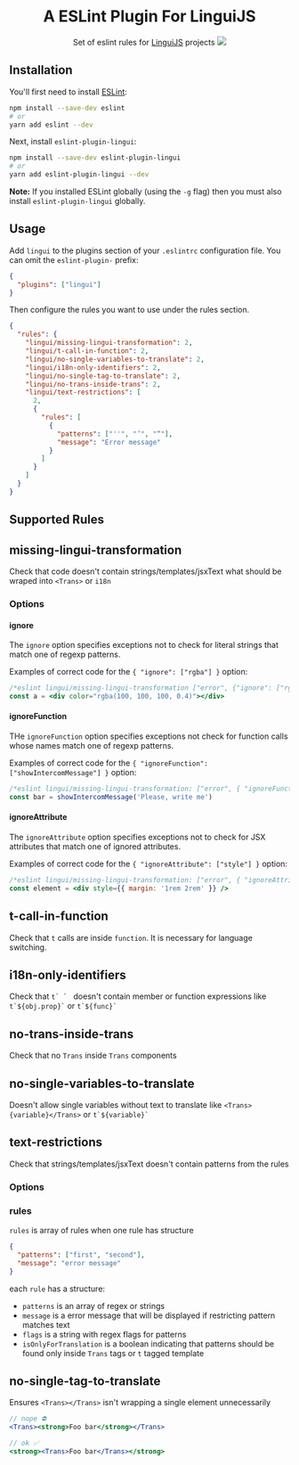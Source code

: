 # <div align="center">A ESLint Plugin For LinguiJS</div>

<div align="center">

Set of eslint rules for [LinguiJS](https://lingui.dev) projects <img src="https://img.shields.io/badge/beta-yellow"/>

[//]: # 'add badges here'

</div>

## Installation

You'll first need to install [ESLint](http://eslint.org):

```bash
npm install --save-dev eslint
# or
yarn add eslint --dev
```

Next, install `eslint-plugin-lingui`:

```bash
npm install --save-dev eslint-plugin-lingui
# or
yarn add eslint-plugin-lingui --dev
```

**Note:** If you installed ESLint globally (using the `-g` flag) then you must also install `eslint-plugin-lingui` globally.

## Usage

Add `lingui` to the plugins section of your `.eslintrc` configuration file. You can omit the `eslint-plugin-` prefix:

```json
{
  "plugins": ["lingui"]
}
```

Then configure the rules you want to use under the rules section.

```json
{
  "rules": {
    "lingui/missing-lingui-transformation": 2,
    "lingui/t-call-in-function": 2,
    "lingui/no-single-variables-to-translate": 2,
    "lingui/i18n-only-identifiers": 2,
    "lingui/no-single-tag-to-translate": 2,
    "lingui/no-trans-inside-trans": 2,
    "lingui/text-restrictions": [
      2,
      {
        "rules": [
          {
            "patterns": ["''", "’", "“"],
            "message": "Error message"
          }
        ]
      }
    ]
  }
}
```

## Supported Rules

## missing-lingui-transformation

Check that code doesn't contain strings/templates/jsxText what should be wraped into `<Trans>` or `i18n`

### Options

#### ignore

The `ignore` option specifies exceptions not to check for
literal strings that match one of regexp patterns.

Examples of correct code for the `{ "ignore": ["rgba"] }` option:

```jsx
/*eslint lingui/missing-lingui-transformation ["error", {"ignore": ["rgba"]}]*/
const a = <div color="rgba(100, 100, 100, 0.4)"></div>
```

#### ignoreFunction

THe `ignoreFunction` option specifies exceptions not check for
function calls whose names match one of regexp patterns.

Examples of correct code for the `{ "ignoreFunction": ["showIntercomMessage"] }` option:

```js
/*eslint lingui/missing-lingui-transformation: ["error", { "ignoreFunction": ["showIntercomMessage"] }]*/
const bar = showIntercomMessage('Please, write me')
```

#### ignoreAttribute

The `ignoreAttribute` option specifies exceptions not to check for JSX attributes that match one of ignored attributes.

Examples of correct code for the `{ "ignoreAttribute": ["style"] }` option:

```jsx
/*eslint lingui/missing-lingui-transformation: ["error", { "ignoreAttribute": ["style"] }]*/
const element = <div style={{ margin: '1rem 2rem' }} />
```

## t-call-in-function

Check that `t` calls are inside `function`. It is necessary for language switching.

## i18n-only-identifiers

Check that `` t` `  `` doesn't contain member or function expressions like `` t`${obj.prop}` `` or `` t`${func}` ``

## no-trans-inside-trans

Check that no `Trans` inside `Trans` components

## no-single-variables-to-translate

Doesn't allow single variables without text to translate like `<Trans>{variable}</Trans>` or `` t`${variable}` ``

## text-restrictions

Check that strings/templates/jsxText doesn't contain patterns from the rules

### Options

### rules

`rules` is array of rules when one rule has structure

```json
{
  "patterns": ["first", "second"],
  "message": "error message"
}
```

each `rule` has a structure:

- `patterns` is an array of regex or strings
- `message` is a error message that will be displayed if restricting pattern matches text
- `flags` is a string with regex flags for patterns
- `isOnlyForTranslation` is a boolean indicating that patterns should be found only inside `Trans` tags or `t` tagged template

## no-single-tag-to-translate

Ensures `<Trans></Trans>` isn't wrapping a single element unnecessarily

```jsx
// nope ⛔️
<Trans><strong>Foo bar</strong></Trans>

// ok ✅
<strong><Trans>Foo bar</Trans></strong>
```
